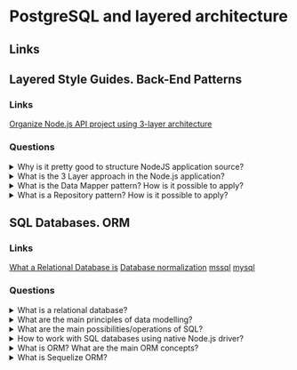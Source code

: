 # PostgreSQL and layered architecture

## Links

## Layered Style Guides. Back-End Patterns

### Links
[Organize Node.js API project using 3-layer architecture](https://bytearcher.com/articles/node-project-structure/#:~:text=The%20project%20is%20structured%20into,below%20it%2C%20never%20above%20it.)

### Questions

<details>
  <summary>Why is it pretty good to structure NodeJS application source?</summary>
  
  All of the programmers want to support and increase functionality as easy as possible. One of the main parts of using clean code is using a code structure. So, it is possible to use a lot of ways of code organization. For example, it is possible to organize code by functionality. In this way, to put controller to controllers, server to servers, etc. One more example is an organization by modules. In this way, all functionality depended on users to put the user directory. In my personal opinion, the last one allows splitting functionality to microservices as easy as possible and allows to support more clear file structure.

</details>

<details>
  <summary>What is the 3 Layer approach in the Node.js application?</summary>
  
  It is a base situation when a code structure of a NodeJS application splits into three layers: API, Service and Integration. In this case, each of the layers has a specific responsibility and depends on one below layer.
  API layer:
  The responsibility of the API layer is receiving HTTP requests and parsing payload. Besides, the layer responsible for creating a response. So, this layer gets data and prepares and moves it to the service layer. When it comes back to a result, the layer transforms it, adding HTTP artefacts to a response, for example, express library work on the API layer.
  Service layer:
  The service layer is responsible for performing business logic. So, on the layer, it is needed to implement business requirements and rules. If the layer needs data outside the system, it uses an integration layer. 
  Integration layer:
  The integration layer is responsible for performing I/O outside the application. For example, requests to 3rd party web APIs and talks to databases and file systems.
  In my opinion, using these layers allows using independent unit tests, having a more clean codebase, and doing change into one of the layers without changing others.

</details>

<details>
  <summary>What is the Data Mapper pattern? How is it possible to apply?</summary>
  
  It is one of the programming patterns that splits data(object) and database functionality. The responsibility of the data mapper pattern is communication between the application and database. Moreover, the data objects don't know anything about SQL and are responsible only for their logic.
  Advantages:
  * Each object has its responsibility and is as easy as possible.
  * The logic of the data object and getting/setting data have a weak dependency. As a result mapper or object could be replaced easily.
  Disadvantages:
  * Increase count of entities and code complexity.

</details>

<details>
  <summary>What is a Repository pattern? How is it possible to apply?</summary>

  It is one of the programming patterns. It is a mediator between the data access layer and domain objects.
  Two frequently ways:
  Firstly, Generic Repository. In this case, this pattern is an attempt to abstract from using specific ORM. In my personal opinion, this way is useless because it is impossible to work with the unique functionality of ORM and have to spend additional time to implement versions of the Repository for a few ORM.
  The next one is the Repository as a list of requests to the database.
</details>

## SQL Databases. ORM

### Links
[What a Relational Database is](https://www.oracle.com/database/what-is-a-relational-database/)
[Database normalization](https://en.wikipedia.org/wiki/Database_normalization)
[mssql](https://www.npmjs.com/package/mssql)
[mysql](https://www.npmjs.com/package/mysql2)

### Questions

<details>
  <summary>What is a relational database?</summary>
  
  A relational database is a type of database that stores and provides access to data points. That data is related to one another. The relational model is a base of relational databases, an intuitive, straightforward way of representing data in tables. There each row in the tables is a record with a unique ID called the key. The columns of the table hold attributes of the data, and each record usually has a value, making it easy to establish the relationships among data points.

</details>

<details>
  <summary>What are the main principles of data modelling?</summary>
  
  Data of the database should be not conflicting and understandable. A good database structure should correspond to the 'normal forms'.
  Database normalization is the process of structuring a database, usually a relational database, following a series of so-called 'normal forms' to reduce data redundancy and improve data integrity.
  1NF: The values in each column of a table must be atomic.
  2NF: Each attribute should depend on only the primary key.
  3NF: The table should not have transitive functional dependencies.

</details>

<details>
  <summary>What are the main possibilities/operations of SQL?</summary>
  
  ```SELECT```: getting data from the database.
  ```INSERT```: create a new row into the database table.
  ```UPDATE```: update a row into the database table.
  ```DELETE```: remove a row into the database table.

</details>

<details>
  <summary>How to work with SQL databases using native Node.js driver?</summary>
  
  It is possible to work with a less level package as mysql2 or mssql.

</details>

<details>
  <summary>What is ORM? What are the main ORM concepts?</summary>
  
  Object-relational mapping in computer science is a programming technique for converting data between incompatible type systems using object-oriented programming languages. It creates, in effect, a "virtual object database" that works from within the programming language.

</details>

<details>
  <summary>What is Sequelize ORM?</summary>
  
  Sequelize is a promise-based Node.js ORM for Postgres, MySQL, MariaDB, SQLite and Microsoft SQL Server. It features solid transaction support, relations, eager and lazy loading, read replication and more.

</details>

